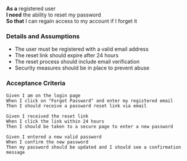 **As a** registered user  
**I need** the ability to reset my password  
**So that** I can regain access to my account if I forget it  

### Details and Assumptions
* The user must be registered with a valid email address  
* The reset link should expire after 24 hours  
* The reset process should include email verification  
* Security measures should be in place to prevent abuse  

### Acceptance Criteria     
```gherkin
Given I am on the login page  
When I click on "Forgot Password" and enter my registered email  
Then I should receive a password reset link via email  

Given I received the reset link  
When I click the link within 24 hours  
Then I should be taken to a secure page to enter a new password  

Given I entered a new valid password  
When I confirm the new password  
Then my password should be updated and I should see a confirmation message  

